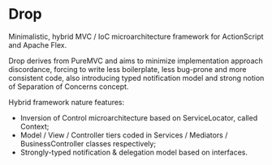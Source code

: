 Drop
====

Minimalistic, hybrid MVC / IoC microarchitecture framework for ActionScript and Apache Flex.

Drop derives from PureMVC and aims to minimize implementation approach discordance, forcing to write less boilerplate, less bug-prone and more consistent code, also introducing typed notification model and strong notion of Separation of Concerns concept.

Hybrid framework nature features:
* Inversion of Control microarchitecture based on ServiceLocator, called Context;
* Model / View / Controller tiers coded in Services / Mediators / BusinessController classes respectively;
* Strongly-typed notification & delegation model based on interfaces.
